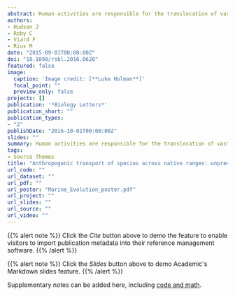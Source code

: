 ```yaml
---
abstract: Human activities are responsible for the translocation of vast amounts of organisms, altering natural patterns of dispersal and gene flow. Most research to date has focused on the consequences of anthropogenic transportation of non-indigenous species within introduced ranges, with little research focusing on native species. Here, we compared genetic patterns of the sessile marine invertebrate, Ciona intestinalis, which has highly restricted dispersal capabilities. We collected individuals in a region of the species' native range where human activities that are known to facilitate the artificial spread of species are prevalent. Using microsatellite markers, we revealed highly dissimilar outcomes. First, we found low levels of genetic differentiation among sites separated by both short and large geographical distances, indicating the presence of anthropogenic transport of genotypes, and little influence of natural geographical barriers. Second, we found significant genetic differentiation in pairwise comparisons among certain sites, suggesting that other factors besides artificial transport (e.g. natural dispersal, premodern population structure) may be shaping genetic patterns. Taken together, we found dissimilar patterns of population structure in a highly urbanized region that could not be predicted by artificial transport alone. We conclude that anthropogenic activities alter genetic composition of native ranges, with unknown consequences for species' evolutionary trajectories.
authors:
- Hudson J
- Roby C
- Viard F
- Rius M
date: "2015-09-01T00:00:00Z"
doi: "10.1098/rsbl.2016.0620"
featured: false
image:
  caption: 'Image credit: [**Luke Holman**]'
  focal_point: ""
  preview_only: false
projects: []
publication: '*Biology Letters*'
publication_short: ""
publication_types:
- "2"
publishDate: "2016-10-01T00:00:00Z"
slides: ""
summary: Human activities are responsible for the translocation of vast amounts of organisms, altering natural patterns of dispersal and gene flow. Most research to date has focused on the consequences of anthropogenic transportation of non-indigenous species within introduced ranges, with little research focusing on native species. Here, we compared genetic patterns of the sessile marine invertebrate, Ciona intestinalis, which has highly restricted dispersal capabilities. We collected individuals in a region of the species' native range where human activities that are known to facilitate the artificial spread of species are prevalent. Using microsatellite markers, we revealed highly dissimilar outcomes. First, we found low levels of genetic differentiation among sites separated by both short and large geographical distances, indicating the presence of anthropogenic transport of genotypes, and little influence of natural geographical barriers. Second, we found significant genetic differentiation in pairwise comparisons among certain sites, suggesting that other factors besides artificial transport (e.g. natural dispersal, premodern population structure) may be shaping genetic patterns. Taken together, we found dissimilar patterns of population structure in a highly urbanized region that could not be predicted by artificial transport alone. We conclude that anthropogenic activities alter genetic composition of native ranges, with unknown consequences for species' evolutionary trajectories.
tags:
- Source Themes
title: "Anthropogenic transport of species across native ranges: unpredictable genetic and evolutionary consequences"
url_code: ""
url_dataset: ""
url_pdf: ""
url_poster: "Marine_Evolution_poster.pdf"
url_project: ""
url_slides: ""
url_source: ""
url_video: ""
---
```


{{% alert note %}}
Click the *Cite* button above to demo the feature to enable visitors to import publication metadata into their reference management software.
{{% /alert %}}

{{% alert note %}}
Click the *Slides* button above to demo Academic's Markdown slides feature.
{{% /alert %}}

Supplementary notes can be added here, including [code and math](https://sourcethemes.com/academic/docs/writing-markdown-latex/).

